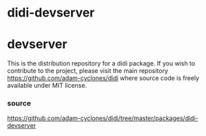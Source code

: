 # didi-devserver
# devserver
This is the distribution repository for a didi package. If you wish to contribute to the project, please visit the main repository https://github.com/adam-cyclones/didi where source code is freely available under MIT license.

### source
https://github.com/adam-cyclones/didi/tree/master/packages/didi-devserver